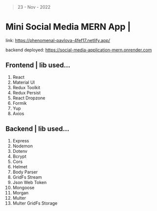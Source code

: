 > 23 - Nov - 2022

# Mini Social Media MERN App | 

link: https://phenomenal-pavlova-4fef17.netlify.app/

backend deployed: https://social-media-application-mern.onrender.com

## Frontend | lib used...
1. React
2. Material UI
3. Redux Toolkit
4. Redux Persist
5. React Dropzone
6. Formik
7. Yup
8. Axios

## Backend | lib used...
01. Express
02. Nodemon
03. Dotenv
04. Bcrypt
05. Cors
06. Helmet
07. Body Parser
08. GridFs Stream
09. Json Web Token
10. Mongoose
11. Morgan
12. Multer
13. Multer GridFs Storage



